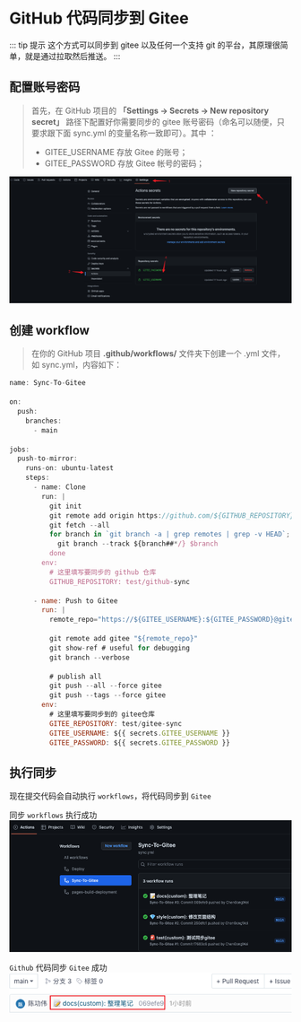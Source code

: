 # GitHub 代码同步到 Gitee

::: tip 提示
这个方式可以同步到 gitee 以及任何一个支持 git 的平台，其原理很简单，就是通过拉取然后推送。
:::

## 配置账号密码
> 首先，在 GitHub 项目的 **「Settings -> Secrets → New repository secret」** 路径下配置好你需要同步的 gitee 账号密码（命名可以随便，只要求跟下面 sync.yml 的变量名称一致即可）。其中 ：
> - GITEE_USERNAME 存放 Gitee 的账号；
> - GITEE_PASSWORD 存放 Gitee 帐号的密码；

![image.png](img/github1.png)

## 创建 workflow
> 在你的 GitHub 项目 **.github/workflows/** 文件夹下创建一个 .yml 文件，如 sync.yml，内容如下：

```js
name: Sync-To-Gitee

on:
  push:
    branches:
      - main

jobs:
  push-to-mirror:
    runs-on: ubuntu-latest
    steps:
      - name: Clone
        run: |
          git init
          git remote add origin https://github.com/${GITHUB_REPOSITORY}.git
          git fetch --all
          for branch in `git branch -a | grep remotes | grep -v HEAD`; do
            git branch --track ${branch##*/} $branch
          done
        env:
          # 这里填写要同步的 github 仓库
          GITHUB_REPOSITORY: test/github-sync

      - name: Push to Gitee
        run: |
          remote_repo="https://${GITEE_USERNAME}:${GITEE_PASSWORD}@gitee.com/${GITEE_REPOSITORY}.git"

          git remote add gitee "${remote_repo}"
          git show-ref # useful for debugging
          git branch --verbose

          # publish all
          git push --all --force gitee
          git push --tags --force gitee
        env:
          # 这里填写要同步到的 gitee仓库
          GITEE_REPOSITORY: test/gitee-sync
          GITEE_USERNAME: ${{ secrets.GITEE_USERNAME }}
          GITEE_PASSWORD: ${{ secrets.GITEE_PASSWORD }}
```

## 执行同步
现在提交代码会自动执行 `workflows`，将代码同步到 `Gitee`

同步 `workflows` 执行成功
![image.png](img/github2.png)

`Github` 代码同步 `Gitee` 成功
![image.png](img/github3.png)